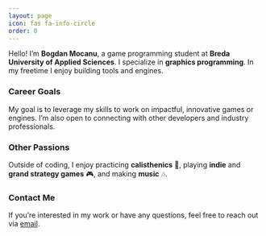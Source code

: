 ```yaml
---
layout: page
icon: fas fa-info-circle
order: 0
---
```


Hello! I’m **Bogdan Mocanu**, a game programming student at **Breda University of Applied Sciences**. I specialize in **graphics programming**. In my freetime I enjoy building tools and engines.
### Career Goals

My goal is to leverage my skills to work on impactful, innovative games or engines. I’m also open to connecting with other developers and industry professionals.

### Other Passions

Outside of coding, I enjoy practicing **calisthenics** 💪, playing **indie** and **grand strategy games** 🎮, and making **music** 🎶.

### Contact Me

If you’re interested in my work or have any questions, feel free to reach out via [email](mailto:tycro.games@gmail.com).
